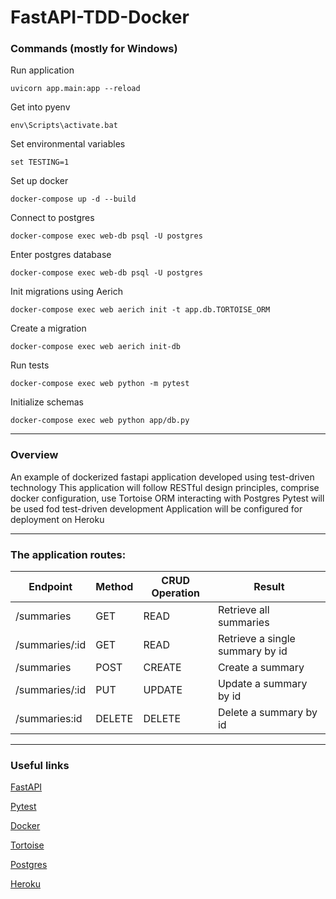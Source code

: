 # FastAPI-TDD-Docker

### Commands (mostly for Windows)

Run application

```
uvicorn app.main:app --reload
```

Get into pyenv

```
env\Scripts\activate.bat
```

Set environmental variables

```
set TESTING=1
```

Set up docker

```
docker-compose up -d --build
```

Connect to postgres

```
docker-compose exec web-db psql -U postgres
```

Enter postgres database

```
docker-compose exec web-db psql -U postgres
```

Init migrations using Aerich

```
docker-compose exec web aerich init -t app.db.TORTOISE_ORM
```

Create a migration

```
docker-compose exec web aerich init-db
```

Run tests

```
docker-compose exec web python -m pytest
```

Initialize schemas

```
docker-compose exec web python app/db.py
```

<hr>

### Overview

An example of dockerized fastapi application developed using test-driven technology
This application will follow RESTful design principles, comprise docker configuration, use Tortoise ORM interacting with Postgres
Pytest will be used fod test-driven development
Application will be configured for deployment on Heroku

<hr>

### The application routes:

| Endpoint       | Method | CRUD Operation | Result                          |
| -------------- | ------ | -------------- | ------------------------------- |
| /summaries     | GET    | READ           | Retrieve all summaries          |
| /summaries/:id | GET    | READ           | Retrieve a single summary by id |
| /summaries     | POST   | CREATE         | Create a summary                |
| /summaries/:id | PUT    | UPDATE         | Update a summary by id          |
| /summaries:id  | DELETE | DELETE         | Delete a summary by id          |

<hr>

### Useful links

[FastAPI](https://fastapi.tiangolo.com)

[Pytest](https://docs.pytest.org/en/7.2.x)

[Docker](https://www.docker.com)

[Tortoise](https://tortoise.github.io)

[Postgres](https://www.postgresql.org)

[Heroku](https://devcenter.heroku.com)
